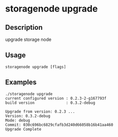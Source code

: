 # storagenode upgrade

## Description

upgrade storage node

## Usage
```
storagenode upgrade [flags]
```
## Examples
```
./storagenode upgrade
current configured version : 0.2.3-2-g167793f
build version              : 0.3.2-debug

Upgrade from version: 0.2.3 ...
Version: 0.3.2-debug
Mode: debug
Commit: 030c696bc6829cfafb3d240d66058b16b41aa460
Upgrade Complete
```
